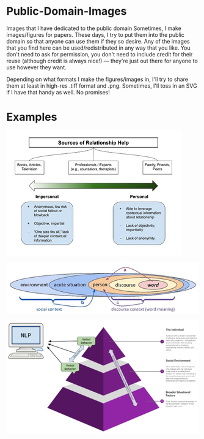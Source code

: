 # Public-Domain-Images
 Images that I have dedicated to the public domain
 Sometimes, I make images/figures for papers. These days, I try to put them into the public domain so that anyone can use them if they so desire.
 Any of the images that you find here can be used/redistributed in any way that you like. You don't need to ask for permission, you don't need to include credit for their reuse (although credit is always nice!) — they're just out there for anyone to use however they want.
 
 Depending on what formats I make the figures/images in, I'll try to share them at least in high-res .tiff format and .png. Sometimes, I'll toss in an SVG if I have that handy as well. No promises!
 
# Examples

 ![Sources of relationship support](https://github.com/ryanboyd/Public-Domain-Images/blob/main/preview%20versions%20for%20readme/sources%20of%20relationship%20help.jpg)
 
  ![Words in a psychosocial context](https://github.com/ryanboyd/Public-Domain-Images/blob/main/preview%20versions%20for%20readme/Words%20in%20Psychosocial%20Context%20v1.jpg)

  ![Interactionist NLP](https://github.com/ryanboyd/Public-Domain-Images/blob/main/preview%20versions%20for%20readme/interactionist-nlp.jpg)
